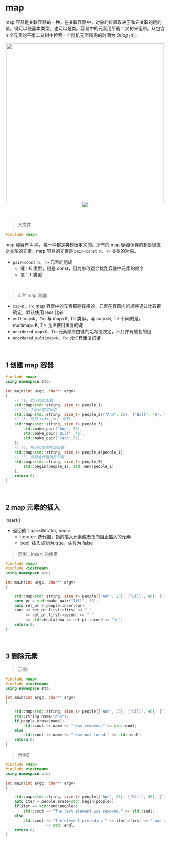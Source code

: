 &emsp;
# map
map 容器是关联容器的一种。在关联容器中，对象的位置取决于和它关联的键的值。键可以使基本类型，也可以是类。容器中的元素用平衡二叉树来组织。从包含 n 个元素的平衡二叉树中检索一个随机元素所需的时间为 $O(log_2n)$。

<div align="center">
    <image src="./imgs/map-1.png" width=500>
</div>

<div align="center">
    <image src="./imgs/map-2.png" width=>
</div>

&emsp;
>头文件
```c++
#include <map>
```
map 容器有 4 种，每一种都是类模板定义的。所有的 map 容器保存的都是键值对类型的元素。map 容器的元素是 `pair<const K, T>` 类型的对象。

- `pair<const K, T>` 元素的组成
    - 键：K 类型，键是 const，因为修改键会扰乱容器中元素的顺序
    - 值：T 类型

&emsp;
>4 种 map 容器
- `map<K, T>`: map 容器中的元素都是有序的，元素在容器内的顺序通过比较键确定。默认使用 less<K> 比较
- `multimap<K, T>`: 与 map<K, T> 类似。与 map<K, T> 不同的是，multimap<K, T> 允许使用重复的键
- `unordered_map<K, T>`: 元素顺序由键的哈希值决定，不允许有重复的键
- `unordered_multimap<K, T>`: 允许有重复的键

&emsp;
## 1 创建 map 容器

```c++
#include <map>
using namespace std;

int main(int argc, char** argv)
{
    // (1) 默认构造函数
    std::map<std::string, size_t> people_1;
    // (2) 手动设置初始值
    std::map<std::string, size_t> people_2{{"Ann", 25}, {"Bill", 46}, {"Jack",32}};
    // (3) 使用 make_pair 函数
    std::map<std::string, size_t> people_3{
        std::make_pair("Ann", 25),
        std::make_pair("Bill", 46),
        std::make_pair("Jack",32),
    };
    // (4) 移动和复制构造函数
    std::map<std::string, size_t> people_4{people_1};
    // (5) 使用迭代器指定元素
    std::map<std::string, size_t> people_5{
        std::begin(people_1), std::end(people_1)
    };
    return 0;
}
```

&emsp;
## 2 map 元素的插入
insert()
- 返回值：pair<iterator, bool>
    - iterator: 迭代器，指向插入元素或者指向阻止插入的元素
    - bool: 插入成功为 true，失败为 false

>示例：insert 的使用
```c++
#include <map>
#include <iostream>
using namespace std;

int main(int argc, char** argv)
{

    std::map<std::string, size_t> people{{"Ann", 25}, {"Bill", 46}, {"Jack",32}};
    auto pr = std::make_pair("Jill", 32);
    auto ret_pr = people.insert(pr);
    cout << ret_pr.first->first << " "
         << ret_pr.first->second << " "
         << std::boolalpha << ret_pr.second << "\n";
    return 0;
}
```

&emsp;
## 3 删除元素

>示例1
```c++
#include <map>
#include <iostream>
using namespace std;

int main(int argc, char** argv)
{

    std::map<std::string, size_t> people{{"Ann", 25}, {"Bill", 46}, {"Jack",32}};
    std::string name("Ann");
    if(people.erase(name))
        std::cout << name << " was removed." << std::endl;
    else
        std::cout << name << " was not found." << std::endl;
    return 0;
}
```

>示例2
```c++
#include <map>
#include <iostream>
using namespace std;

int main(int argc, char** argv)
{

    std::map<std::string, size_t> people{{"Ann", 25}, {"Bill", 46}, {"Jack",32}};
    auto iter = people.erase(std::begin(people));
    if(iter == std::end(people))
        std::cout << "The last element was removed." << std::endl;
    else
        std::cout << "The element preceding " << iter->first << " was removed."
                  << std::endl;
    return 0;
}
```






